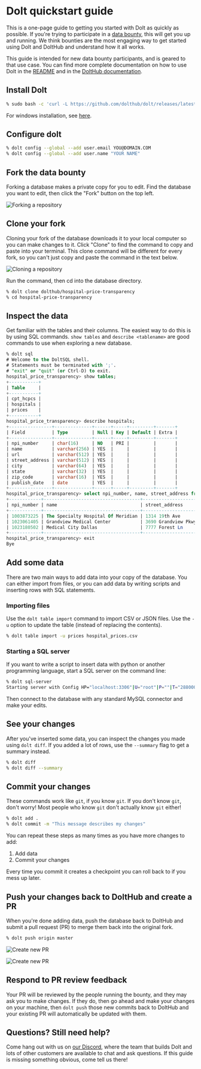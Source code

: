 # Dolt quickstart guide

This is a one-page guide to getting you started with Dolt as quickly
as possible. If you're trying to participate in a
[data bounty](https://www.dolthub.com/bounties), this will get you
up and running. We think bounties are the most engaging way to get
started using Dolt and DoltHub and understand how it all works.

This guide is intended for new data bounty participants, and is geared
to that use case. You can find more complete documentation on how to
use Dolt in the [README](../README.md) and in the [DoltHub
documentation](https://docs.dolthub.com/introduction/installation).

## Install Dolt

```sh
% sudo bash -c 'curl -L https://github.com/dolthub/dolt/releases/latest/download/install.sh | bash'
```

For windows installation, see [here](windows.md).

## Configure dolt

```sh
% dolt config --global --add user.email YOU@DOMAIN.COM
% dolt config --global --add user.name "YOUR NAME"
```

## Fork the data bounty

Forking a database makes a private copy for you to edit. Find the
database you want to edit, then click the "Fork" button on the top
left.

![Forking a repository](dolthub-fork.png)

## Clone your fork

Cloning your fork of the database downloads it to your local computer
so you can make changes to it. Click
"Clone" to find the command to copy and paste into your terminal. This
clone command will be different for every fork, so you can't just copy
and paste the command in the text below.

![Cloning a repository](dolthub-clone.png)

Run the command, then cd into the database directory.

```sh
% dolt clone dolthub/hospital-price-transparency
% cd hospital-price-transparency
```

## Inspect the data

Get familiar with the tables and their columns. The easiest way to do
this is by using SQL commands. `show tables` and `describe <tablename>` are good commands to use when exploring a new database.

```sql
% dolt sql
# Welcome to the DoltSQL shell.
# Statements must be terminated with ';'.
# "exit" or "quit" (or Ctrl-D) to exit.
hospital_price_transparency> show tables;
+-----------+
| Table     |
+-----------+
| cpt_hcpcs |
| hospitals |
| prices    |
+-----------+
hospital_price_transparency> describe hospitals;
+----------------+--------------+------+-----+---------+-------+
| Field          | Type         | Null | Key | Default | Extra |
+----------------+--------------+------+-----+---------+-------+
| npi_number     | char(16)     | NO   | PRI |         |       |
| name           | varchar(256) | YES  |     |         |       |
| url            | varchar(512) | YES  |     |         |       |
| street_address | varchar(512) | YES  |     |         |       |
| city           | varchar(64)  | YES  |     |         |       |
| state          | varchar(32)  | YES  |     |         |       |
| zip_code       | varchar(16)  | YES  |     |         |       |
| publish_date   | date         | YES  |     |         |       |
+----------------+--------------+------+-----+---------+-------+
hospital_price_transparency> select npi_number, name, street_address from hospitals limit 3;
+------------+------------------------------------+---------------------+
| npi_number | name                               | street_address      |
+------------+------------------------------------+---------------------+
| 1003873225 | The Specialty Hospital Of Meridian | 1314 19th Ave       |
| 1023061405 | Grandview Medical Center           | 3690 Grandview Pkwy |
| 1023180502 | Medical City Dallas                | 7777 Forest Ln      |
+------------+------------------------------------+---------------------+
hospital_price_transparency> exit
Bye
```

## Add some data

There are two main ways to add data into your copy of the
database. You can either import from files, or you can add data by
writing scripts and inserting rows with SQL statements.

### Importing files

Use the `dolt table import` command to import CSV or JSON files. Use
the `-u` option to update the table (instead of replacing the
contents).

```sh
% dolt table import -u prices hospital_prices.csv
```

### Starting a SQL server

If you want to write a script to insert data with python or another
programming language, start a SQL server on the command line:

```sh
% dolt sql-server
Starting server with Config HP="localhost:3306"|U="root"|P=""|T="28800000"|R="false"|L="info"
```

Then connect to the database with any standard MySQL connector and
make your edits.

## See your changes

After you've inserted some data, you can inspect the changes you made
using `dolt diff`. If you added a lot of rows, use the `--summary` flag
to get a summary instead.

```sh
% dolt diff
% dolt diff --summary
```

## Commit your changes

These commands work like `git`, if you know `git`. If you don't know
`git`, don't worry! Most people who know `git` don't actually know
`git` either!

```sh
% dolt add .
% dolt commit -m "This message describes my changes"
```

You can repeat these steps as many times as you have more changes to add:

1. Add data
2. Commit your changes

Every time you commit it creates a checkpoint you can roll back to if
you mess up later.

## Push your changes back to DoltHub and create a PR

When you're done adding data, push the database back to DoltHub and
submit a pull request (PR) to merge them back into the original fork.

```sh
% dolt push origin master
```

![Create new PR](dolthub-pr-1.png)

![Create new PR](dolthub-pr-2.png)

## Respond to PR review feedback

Your PR will be reviewed by the people running the bounty, and they
may ask you to make changes. If they do, then go ahead and make your
changes on your machine, then `dolt push` those new commits back to
DoltHub and your existing PR will automatically be updated with them.

## Questions? Still need help?

Come hang out with us on [our
Discord](https://discord.com/invite/RFwfYpu), where the team that
builds Dolt and lots of other customers are available to chat and ask
questions. If this guide is missing something obvious, come tell us
there!
